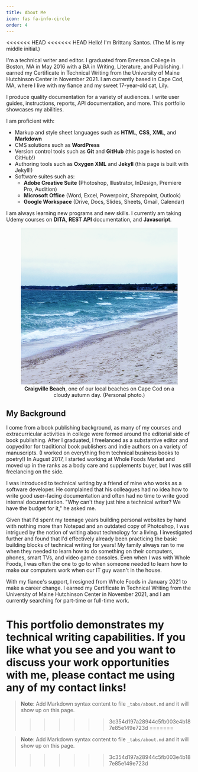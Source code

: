 ```yaml
---
title: About Me
icon: fas fa-info-circle
order: 4
---
```


<<<<<<< HEAD
<<<<<<< HEAD
Hello! I'm Brittany Santos. (The M is my middle initial.)

I'm a technical writer and editor. I graduated from Emerson College in Boston, MA in May 2016 with a BA in Writing, Literature, and Publishing. I earned my Certificate in Technical Writing from the University of Maine Hutchinson Center in November 2021. I am currently based in Cape Cod, MA, where I live with my fiance and my sweet 17-year-old cat, Lily.

I produce quality documentation for a variety of audiences. I write user guides, instructions, reports, API documentation, and more. This portfolio showcases my abilities.

I am proficient with:

* Markup and style sheet languages such as **HTML**, **CSS**, **XML**, and **Markdown**
* CMS solutions such as **WordPress**
* Version control tools such as **Git** and **GitHub** (this page is hosted on GitHub!)
* Authoring tools such as **Oxygen XML** and **Jekyll** (this page is built with Jekyll!)
* Software suites such as:
  * **Adobe Creative Suite** (Photoshop, Illustrator, InDesign, Premiere Pro, Audition)
  * **Microsoft Office** (Word, Excel, Powerpoint, Sharepoint, Outlook)
  * **Google Workspace** (Drive, Docs, Slides, Sheets, Gmail, Calendar)

I am always learning new programs and new skills. I currently am taking Udemy courses on **DITA**, **REST API** documentation, and **Javascript**.

<figure style="text-align:center;">
    <img src="/assets/img/craigville-beach.png">
    <figcaption><b>Craigville Beach</b>, one of our local beaches on Cape Cod on a cloudy autumn day. (Personal photo.)</figcaption>
</figure>

## My Background

I come from a book publishing background, as many of my courses and extracurricular activities in college were formed around the editorial side of book publishing. After I graduated, I freelanced as a substantive editor and copyeditor for traditional book publishers and indie authors on a variety of manuscripts. (I worked on everything from technical business books to poetry!) In August 2017, I started working at Whole Foods Market and moved up in the ranks as a body care and supplements buyer, but I was still freelancing on the side.

I was introduced to technical writing by a friend of mine who works as a software developer. He complained that his colleagues had no idea how to write good user-facing documentation and often had no time to write good internal documentation. "Why can't they just hire a technical writer? We have the budget for it," he asked me.

Given that I'd spent my teenage years building personal websites by hand with nothing more than Notepad and an outdated copy of Photoshop, I was intrigued by the notion of writing about technology for a living. I investigated further and found that I'd effectively already been practicing the basic building blocks of technical writing for years! My family always ran to me when they needed to learn how to do something on their computers, phones, smart TVs, and video game consoles. Even when I was with Whole Foods, I was often the one to go to when someone needed to learn how to make our computers work when our IT guy wasn't in the house.

With my fiance's support, I resigned from Whole Foods in January 2021 to make a career change. I earned my Certificate in Technical Writing from the University of Maine Hutchinson Center in November 2021, and I am currently searching for part-time or full-time work.

This portfolio demonstrates my technical writing capabilities. If you like what you see and you want to discuss your work opportunities with me, please contact me using any of my contact links!
=======

> **Note**: Add Markdown syntax content to file `_tabs/about.md` and it will show up on this page.
>>>>>>> 3c354d197a28944c5fb003e4b187e85e149e723d
=======

> **Note**: Add Markdown syntax content to file `_tabs/about.md` and it will show up on this page.
>>>>>>> 3c354d197a28944c5fb003e4b187e85e149e723d
